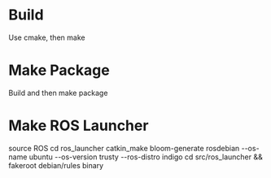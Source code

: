 
# Build

Use cmake, then make

# Make Package

Build and then make package

# Make ROS Launcher

source ROS
cd ros_launcher
catkin_make
bloom-generate rosdebian --os-name ubuntu --os-version trusty --ros-distro indigo
cd src/ros_launcher && fakeroot debian/rules binary
